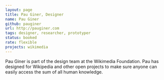 ```yaml
---
layout: page
title: Pau Giner, Designer
name: Pau Giner
github: pauginer
url: http://pauginer.com
tags: designer, researcher, prototyper
status: booked
rate: flexible
projects: wikimedia
---
```


Pau Giner is part of the design team at the Wikimedia Foundation. Pau has designed for Wikipedia and other open projects to make sure anyone can easily access the sum of all human knowledge.
